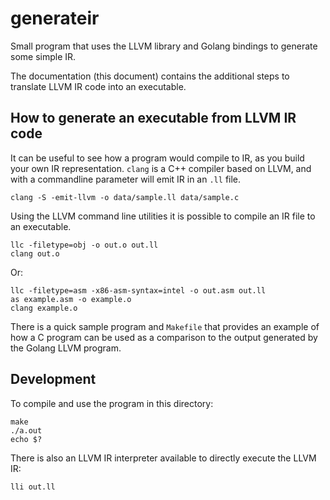 # generateir

Small program that uses the LLVM library and Golang bindings to generate some
simple IR.

The documentation (this document) contains the additional steps to translate
LLVM IR code into an executable.

## How to generate an executable from LLVM IR code

It can be useful to see how a program would compile to IR, as you build your
own IR representation. `clang` is a C++ compiler based on LLVM, and with a
commandline parameter will emit IR in an `.ll` file.

```
clang -S -emit-llvm -o data/sample.ll data/sample.c
```

Using the LLVM command line utilities it is possible to compile an IR file to
an executable.

```
llc -filetype=obj -o out.o out.ll
clang out.o
```

Or:

```
llc -filetype=asm -x86-asm-syntax=intel -o out.asm out.ll
as example.asm -o example.o
clang example.o
```

There is a quick sample program and `Makefile` that provides an example of how
a C program can be used as a comparison to the output generated by the Golang
LLVM program.

## Development

To compile and use the program in this directory:

```
make
./a.out
echo $?
```

There is also an LLVM IR interpreter available to directly execute the LLVM IR:

```
lli out.ll
```


